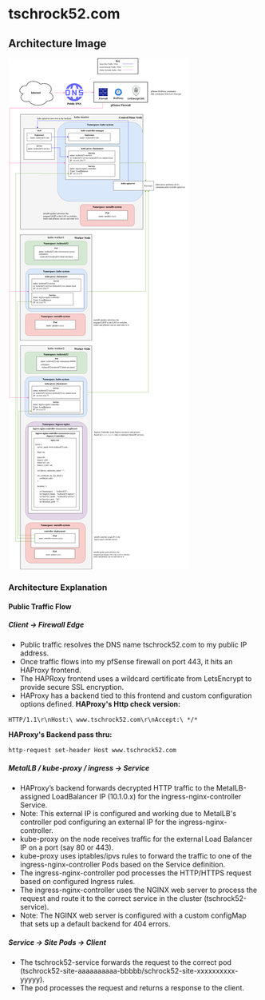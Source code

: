 # tschrock52.com

## Architecture Image
![Site Architecture](/html/images/architecture_site.png)

### Architecture Explanation
#### Public Traffic Flow
##### Client -> Firewall Edge
 - Public traffic resolves the DNS name tschrock52.com to my public IP address.
 - Once traffic flows into my pfSense firewall on port 443, it hits an HAProxy frontend.
 - The HAPRoxy frontend uses a wildcard certificate from LetsEncrypt to provide secure SSL encryption.
 - HAProxy has a backend tied to this frontend and custom configuration options defined.
**HAProxy's Http check version:**
```
HTTP/1.1\r\nHost:\ www.tschrock52.com\r\nAccept:\ */*
```
**HAProxy's Backend pass thru:**
```
http-request set-header Host www.tschrock52.com
```
##### MetalLB / kube-proxy / ingress -> Service
 - HAProxy’s backend forwards decrypted HTTP traffic to the MetalLB-assigned LoadBalancer IP (10.1.0.x) for the ingress-nginx-controller Service.
  - Note: This external IP is configured and working due to MetalLB's controller pod configuring an external IP for the ingress-nginx-controller.
 - kube-proxy on the node receives traffic for the external Load Balancer IP on a port (say 80 or 443).
 - kube-proxy uses iptables/ipvs rules to forward the traffic to one of the ingress-nginx-controller Pods based on the Service definition.
 - The ingress-nginx-controller pod processes the HTTP/HTTPS request based on configured Ingress rules.
 - The ingress-nginx-controller uses the NGINX web server to process the request and route it to the correct service in the cluster (tschrock52-service).
  - Note: The NGINX web server is configured with a custom configMap that sets up a default backend for 404 errors.
##### Service -> Site Pods -> Client
 - The tschrock52-service forwards the request to the correct pod (tschrock52-site-aaaaaaaaaa-bbbbb/schrock52-site-xxxxxxxxxx-yyyyy).
 - The pod processes the request and returns a response to the client.

